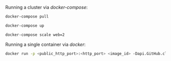 Running a cluster via _docker-compose_:

```bash
docker-compose pull

docker-compose up

docker-compose scale web=2
```

Running a single container via _docker_:

```bash
docker run -p <public_http_port>:<http_port> <image_id> -Dapi.GitHub.clientSecret=<github_secret_id> -Dapi.GitHub.clientId=<github_client_id> -Dslick.dbs.default.db.user=<db_user> -Dslick.dbs.default.db.password=<db_password> -Dplay.evolutions.autoApply=true -DETCDCTL_PEERS=<etcd_peers> -Dakka.remote.netty.tcp.hostname=<seed_host> -Dakka.remote.netty.tcp.port=<seed_port> -Dhttp.port=<http_port>
```
